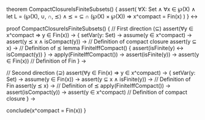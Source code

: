 theorem CompactClosureIsFiniteSubsets() {
  assert(
    ∀X: Set ∧ ∀x ∈ ℘(X) ∧
    let L = ⟨℘(X), ∪, ∩, ⪯⟩ ∧ 
    ⪯ = ⊆ ∩ (℘(X) × ℘(X)) 
    ⇒ x^compact = Fin(x)
  )
} ↔

proof CompactClosureIsFiniteSubsets() {
  // First direction (⊆)
  assert(∀y ∈ x^compact ⇒ y ∈ Fin(x)) →
  {
    setVar(y: Set) →
    assume(y ∈ x^compact) →
    assert(y ⪯ x ∧ isCompact(y)) → // Definition of compact closure
    assert(y ⊆ x) → // Definition of ⪯
    lemma FiniteIffCompact() {
      assert(isFinite(y) ↔ isCompact(y))
    } →
    apply(FiniteIffCompact()) →
    assert(isFinite(y)) →
    assert(y ∈ Fin(x)) // Definition of Fin
  } →

  // Second direction (⊇)
  assert(∀y ∈ Fin(x) ⇒ y ∈ x^compact) →
  {
    setVar(y: Set) →
    assume(y ∈ Fin(x)) →
    assert(y ⊆ x ∧ isFinite(y)) → // Definition of Fin
    assert(y ⪯ x) → // Definition of ⪯
    apply(FiniteIffCompact()) →
    assert(isCompact(y)) →
    assert(y ∈ x^compact) // Definition of compact closure
  } →
  
  conclude(x^compact = Fin(x))
}